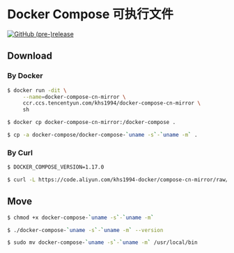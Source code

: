 # Docker Compose 可执行文件

[![GitHub (pre-)release](https://img.shields.io/github/release/khs1994-docker/compose-cn-mirror/all.svg)](https://github.com/khs1994-docker/compose-cn-mirror/releases)

## Download

### By Docker

```bash
$ docker run -dit \
     --name=docker-compose-cn-mirror \
     ccr.ccs.tencentyun.com/khs1994/docker-compose-cn-mirror \
     sh

$ docker cp docker-compose-cn-mirror:/docker-compose .

$ cp -a docker-compose/docker-compose-`uname -s`-`uname -m` .
```

### By Curl

```bash
$ DOCKER_COMPOSE_VERSION=1.17.0

$ curl -L https://code.aliyun.com/khs1994-docker/compose-cn-mirror/raw/${DOCKER_COMPOSE_VERSION}/docker-compose-`uname -s`-`uname -m` > docker-compose-`uname -s`-`uname -m`
```

## Move

```bash
$ chmod +x docker-compose-`uname -s`-`uname -m`

$ ./docker-compose-`uname -s`-`uname -m` --version

$ sudo mv docker-compose-`uname -s`-`uname -m` /usr/local/bin
```
